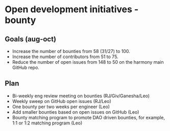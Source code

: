 # Open development initiatives - bounty

## Goals (aug-oct)
* Increase the number of bounties from 58 (31/27) to 100.
* Increase the number of contributors from 51 to 75.
* Reduce the number of open issues from 148 to 50 on the harmony main GitHub repo.

## Plan
* Bi-weekly eng review meeting on bounties (RJ/Giv/Ganesha/Leo)
* Weekly sweep on GitHub open issues (RJ/Leo)
* One bounty per two weeks per engineer (Leo)
* Add smaller bounties based on open issues on GitHub (Leo)
* Bounty matching program to promote DAO driven bounties, for example, 1:1 or 1:2 matching program (Leo)

